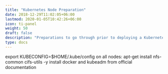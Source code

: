 ```yaml
---
title: "Kubernetes Node Preparation"
date: 2018-12-29T11:02:05+06:00
lastmod: 2020-01-05T10:42:26+06:00
icon: ti-panel
weight: 50
draft: false
description: "Preparations to go through prior to deploying a Kubernetes cluster"
type: docs
---
```

export KUBECONFIG=$HOME/.kube/config
on all nodes: apt-get install nfs-common cifs-utils -y
install docker and kubeadm from official documentation